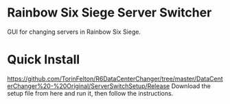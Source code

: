 # Rainbow Six Siege Server Switcher
GUI for changing servers in Rainbow Six Siege.


# Quick Install
https://github.com/TorinFelton/R6DataCenterChanger/tree/master/DataCenterChanger%20-%20Original/ServerSwitchSetup/Release
Download the setup file from here and run it, then follow the instructions.
